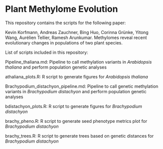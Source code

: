 # Plant Methylome Evolution

This repository contains the scripts for the following paper:

Kevin Korfmann, Andreas Zauchner, Bing Huo, Corinna Grünke, Yitong Wang, Aurélien Tellier, Ramesh Arunkumar. Methylomes reveal recent evolutionary changes in populations of two plant species.


List of scripts included in this repository:

Pipeline_thaliana.md: Pipeline to call methylation variants in _Arabidopsis thaliana_ and perform population genetic analyses

athaliana_plots.R: R script to generate figures for _Arabidopsis thaliana_ 

Brachypodium_distachyon_pipeline.md: Pipeline to call genetic methylation variants in _Brachypodium distachyon_ and perform population genetic analyses

bdistachyon_plots.R: R script to generate figures for _Brachypodium distachyon_ 

brachy_pheno.R: R script to generate seed phenotype metrics plot for _Brachypodium distachyon_ 

brachy_trees.R: R script to generate trees based on genetic distances for _Brachypodium distachyon_
